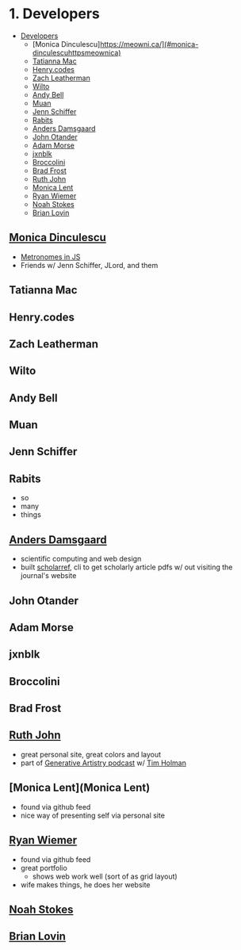 # 1. Developers

<!-- TOC -->

- [Developers](#developers)
  - [Monica Dinculescu]https://meowni.ca/](#monica-dinculescuhttpsmeownica)
  - [Tatianna Mac](#tatianna-mac)
  - [Henry.codes](#henrycodes)
  - [Zach Leatherman](#zach-leatherman)
  - [Wilto](#wilto)
  - [Andy Bell](#andy-bell)
  - [Muan](#muan)
  - [Jenn Schiffer](#jenn-schiffer)
  - [Rabits](#rabits)
  - [Anders Damsgaard](#anders-damsgaard)
  - [John Otander](#john-otander)
  - [Adam Morse](#adam-morse)
  - [jxnblk](#jxnblk)
  - [Broccolini](#broccolini)
  - [Brad Frost](#brad-frost)
  - [Ruth John](#ruth-john)
  - [Monica Lent](#monica-lent)
  - [Ryan Wiemer](#ryan-wiemer)
  - [Noah Stokes](#noah-stokes)
  - [Brian Lovin](#brian-lovin)

<!-- /TOC -->

## [Monica Dinculescu](https://meowni.ca/)

- [Metronomes in JS](https://meowni.ca/posts/metronomes/)
- Friends w/ Jenn Schiffer, JLord, and them

## Tatianna Mac

## Henry.codes

## Zach Leatherman

## Wilto

## Andy Bell

## Muan

## Jenn Schiffer

## Rabits

- so
- many
- things

## [Anders Damsgaard](https://adamsgaard.dk/index.html)

- scientific computing and web design
- built [scholarref](https://adamsgaard.dk/scholarref.html), cli to get scholarly article pdfs w/ out visiting the journal's website

## John Otander

## Adam Morse

## jxnblk

## Broccolini

## Brad Frost

## [Ruth John](https://ruthjohn.com/)

- great personal site, great colors and layout
- part of [Generative Artistry podcast](https://generativeartistry.com/) w/ [Tim Holman](http://tholman.com/)

## [Monica Lent](Monica Lent)

- found via github feed
- nice way of presenting self via personal site

## [Ryan Wiemer](https://www.ryanwiemer.com/)

- found via github feed
- great portfolio
  - shows web work well (sort of as grid layout)
- wife makes things, he does her website

## [Noah Stokes](https://noahstokes.com/)

## [Brian Lovin](https://brianlovin.com/)
